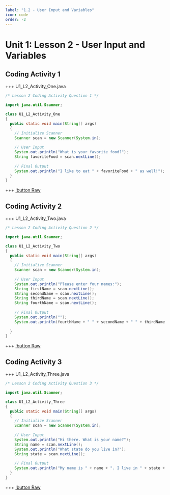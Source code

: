 ```yaml
---
label: "1.2 - User Input and Variables"
icon: code
order: -2
---
```


# Unit 1: Lesson 2 - User Input and Variables

## Coding Activity 1
+++ U1_L2_Activity_One.java
```java
/* Lesson 2 Coding Activity Question 1 */

import java.util.Scanner;

class U1_L2_Activity_One 
{
  public static void main(String[] args) 
  {
    // Initialize Scanner
    Scanner scan = new Scanner(System.in);
    
    // User Input
    System.out.println("What is your favorite food?");
    String favoriteFood = scan.nextLine();
    
    // Final Output
    System.out.println("I like to eat " + favoriteFood + " as well!");
  }
}
```
+++
[!button Raw](/raw/Unit-1/1.2-UserInputAndVariables/1.2-Activity1.java)

## Coding Activity 2
+++ U1_L2_Activity_Two.java
```java
/* Lesson 2 Coding Activity Question 2 */

import java.util.Scanner;

class U1_L2_Activity_Two 
{
  public static void main(String[] args) 
  {
    // Initialize Scanner
    Scanner scan = new Scanner(System.in);
    
    // User Input
    System.out.println("Please enter four names:");
    String firstName = scan.nextLine();
    String secondName = scan.nextLine();
    String thirdName = scan.nextLine();
    String fourthName = scan.nextLine();
    
    // Final Output
    System.out.println("");
    System.out.println(fourthName + " " + secondName + " " + thirdName + " " + firstName);
    
  }
}
```
+++
[!button Raw](/raw/Unit-1/1.2-UserInputAndVariables/1.2-Activity2.java)

## Coding Activity 3
+++ U1_L2_Activity_Three.java
```java
/* Lesson 2 Coding Activity Question 3 */

import java.util.Scanner;

class U1_L2_Activity_Three 
{
  public static void main(String[] args) 
  {
    // Initialize Scanner
    Scanner scan = new Scanner(System.in);
    
    // User Input
    System.out.println("Hi there. What is your name?");
    String name = scan.nextLine();
    System.out.println("What state do you live in?");
    String state = scan.nextLine();
    
    // Final Output
    System.out.println("My name is " + name + ". I live in " + state + ".");
  }
}
```
+++
[!button Raw](/raw/Unit-1/1.2-UserInputAndVariables/1.2-Activity3.java)

